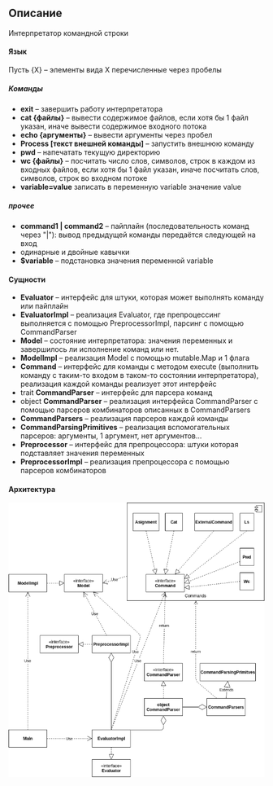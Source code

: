 ## Описание

Интерпретатор командной строки

#### Язык

Пусть {X} – элементы вида X перечисленные через пробелы


##### Команды
* **exit** – завершить работу интерпретатора
* **cat {файлы}** – вывести содержимое файлов, если хотя бы 1 файл указан, иначе вывести содержимое входного потока
* **echo {аргументы}** – вывести аргументы через пробел
* **Process [текст внешней команды]** – запустить внешнюю команду
* **pwd** – напечатать текущую директорию
* **wc {файлы}** – посчитать число слов, символов, строк в каждом из входных файлов, если хотя бы 1 файл указан, иначе посчитать слов, символов, строк во входном потоке
* **variable=value** записать в переменную variable значение value

##### прочее
* **command1 | command2** – пайплайн (последовательность команд через "|"): вывод предыдущей команды передаётся следующей на вход
* одинарные и двойные кавычки
* **$variable** – подстановка значения переменной variable

#### Сущности

* **Evaluator** – интерфейс для штуки, которая может выполнять команду или пайплайн
* **EvaluatorImpl** – реализация Evaluator, где препроцессинг выполняется с помощью PreprocessorImpl, парсинг с помощью CommandParser
* **Model** – состояние интерпретатора: значения переменных и завершилось ли исполнение команд или нет.
* **ModelImpl** – реализация Model с помощью mutable.Map и 1 флага
* **Command** – интерфейс для команды c методом execute (выполнить команду с таким-то входом в таком-то состоянии интерпретатора), реализация каждой команды реализует этот интерфейс
* trait **CommandParser** – интерфейс для парсера команд
* object **CommandParser** – реализация интерфейса CommandParser с помощью парсеров комбинаторов описанных в CommandParsers
* **CommandParsers** – реализация парсеров каждой команды
* **CommandParsingPrimitives** – реализация вспомогательных парсеров: аргументы, 1 аргумент, нет аргументов...
* **Preprocessor** – интерфейс для препроцессора: штуки которая подставляет значения переменных
* **PreprocessorImpl** – реализация препроцессора с помощью парсеров комбинаторов

#### Архитектура

<img src="diagram.png" />
